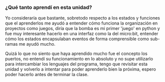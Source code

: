 ### ¿Qué tanto aprendí en esta unidad? 

Yo consideraría que bastante, sobretodo respecto a los estados y funciones que el aprenderlos me ayudó a entender cómo funciona la organización en proyectos como juegos, diría que la bomba es mi primer 'juego' en python y
fue muy interesante hacerlo en una interfaz como la del micro:bit, entender cómo los estados encapsulaban eventos de forma comprensible como sub-ramas me ayudó mucho. 

Quizá lo que no siento que haya aprendido mucho fue el concepto los puertos, no entendí su funcionamiento en lo absoluto y no supe utilizarlo para intercambiar los lenguajes del programa, tengo que revisitar esta unidad y 
volverlo a intentar para poder aprenderlo bien la próxima, espero poder hacerlo antes de terminar la clase.
